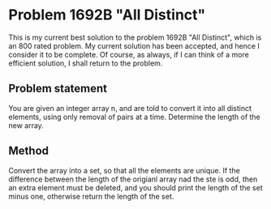 # Problem 1692B "All Distinct"
This is my current best solution to the problem 1692B "All Distinct", which is an 800 rated problem. My current solution has been accepted, and hence I consider it to be complete. Of course, as always, if I can think of a more efficient solution, I shall return to the problem. 

## Problem statement
You are given an integer array n, and are told to convert it into all distinct elements, using only removal of pairs at a time. Determine the length of the new array.

## Method
Convert the array into a set, so that all the elements are unique. If the difference between the length of the origianl array nad the ste is odd, then an extra element must be deleted, and you should print the length of the set minus one, otherwise return the length of the set.